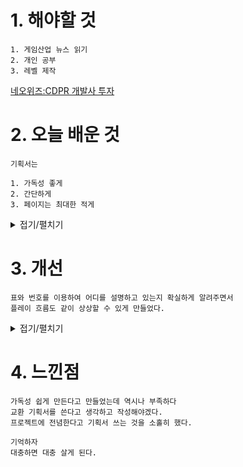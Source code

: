 # 1. 해야할 것
```
1. 게임산업 뉴스 읽기
2. 개인 공부
3. 레벨 제작
```
[네오위즈:CDPR 개발사 투자](https://www.gamemeca.com/view.php?gid=1743212)



# 2. 오늘 배운 것
```
기획서는

1. 가독성 좋게
2. 간단하게
3. 페이지는 최대한 적게
```
<details>
<summary>접기/펼치기</summary>

번호와 표를 만들어 읽기 쉽게 만들었다.

![image](https://github.com/JM94Ent/TIL-WIL/assets/143363550/fc78fd40-edd3-4882-bdf8-b557246080e7)

</details>



# 3. 개선
```
표와 번호를 이용하여 어디를 설명하고 있는지 확실하게 알려주면서
플레이 흐름도 같이 상상할 수 있게 만들었다.
```
<details>
<summary>접기/펼치기</summary>

![image](https://github.com/JM94Ent/TIL-WIL/assets/143363550/63970f3a-69db-42b9-9915-060604d66fea)

![image](https://github.com/JM94Ent/TIL-WIL/assets/143363550/66ac5e60-d41b-4dfd-9f18-a3d70879b71a)

![image](https://github.com/JM94Ent/TIL-WIL/assets/143363550/dffaa64b-be68-4ef2-a240-92006aa92c2e)

</details>



# 4. 느낀점
```
가독성 쉽게 만든다고 만들었는데 역시나 부족하다
교환 기획서를 쓴다고 생각하고 작성해야겠다.
프로젝트에 전념한다고 기획서 쓰는 것을 소홀히 했다.

기억하자
대충하면 대충 살게 된다.
```


